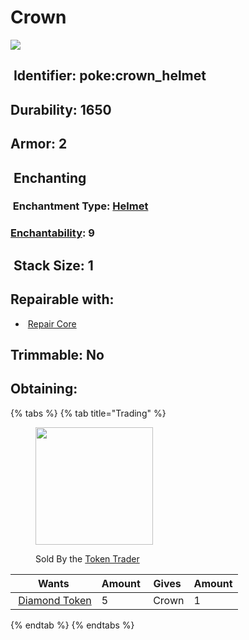 # Crown

![](https://github.com/ItsMePok/PFE/assets/136857747/a1fafa0c-dbd2-44b1-a966-b38b931d25d3)

## <img src="https://minecraft.wiki/images/Name_Tag_JE2_BE2.png?cbdc1" alt="" data-size="line"> Identifier: **poke:crown\_helmet**

## Durability: **1650**

## Armor: **2**

## <img src="https://minecraft.wiki/images/thumb/Enchanting_Table.gif/150px-Enchanting_Table.gif?904a7" alt="" data-size="line"> Enchanting

### &#x20;    <img src="https://minecraft.wiki/images/Enchanted_Book.gif?b21c4" alt="" data-size="line"> Enchantment Type: <img src="https://minecraft.wiki/images/thumb/Enchanted_Iron_Helmet_(item).gif/120px-Enchanted_Iron_Helmet_(item).gif?9f0e4" alt="" data-size="line">[Helmet](https://minecraft.wiki/w/Helmet#Enchantments)

### &#x20;    [Enchantability](https://minecraft.wiki/w/Enchanting_mechanics#Enchantability): 9

## <img src="https://minecraft.wiki/images/Light_Gray_Bundle_JE1_BE1.png?b552e" alt="" data-size="line"> Stack Size: 1

## Repairable with:

* <img src="https://github.com/ItsMePok/PFE/assets/136857747/f15d8501-f297-4a77-b6de-3681297cdb09" alt="" data-size="line"> [Repair Core](../../../items/cores/repair-core.md)

## Trimmable: **No**

## Obtaining:

{% tabs %}
{% tab title="Trading" %}


<figure><img src="https://github.com/ItsMePok/PFE/assets/136857747/e617b7b6-e886-44d4-9124-01af48928695" alt="" width="188"><figcaption><p>Sold By the <a href="../../../mobs/traders/token-trader.md">Token Trader</a></p></figcaption></figure>

<table><thead><tr><th>Wants</th><th data-type="number">Amount</th><th>Gives</th><th data-type="number">Amount</th></tr></thead><tbody><tr><td><img src="https://github.com/ItsMePok/PFE/assets/136857747/f68ea41f-65d4-45b0-8cee-a31677ddb317" alt="" data-size="line"> <a href="../../../items/currency/tokens/diamond-token.md">Diamond Token</a></td><td>5</td><td><img src="https://github.com/ItsMePok/PFE/assets/136857747/a1fafa0c-dbd2-44b1-a966-b38b931d25d3" alt="" data-size="line"> Crown</td><td>1</td></tr></tbody></table>
{% endtab %}
{% endtabs %}
